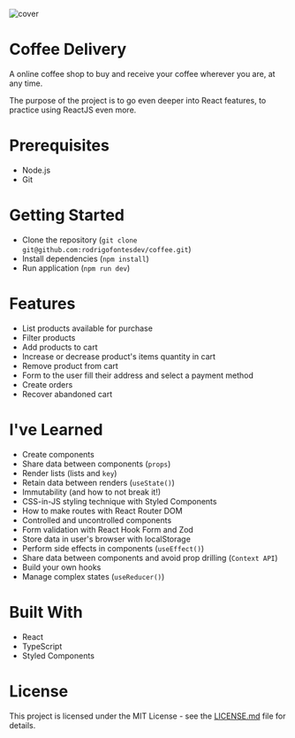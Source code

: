 ![cover](https://github.com/rodrigofontesdev/coffee/assets/17281370/9da4e118-bb43-4017-b966-29c560c1e3b5)

# Coffee Delivery

A online coffee shop to buy and receive your coffee wherever you are, at any time.

The purpose of the project is to go even deeper into React features, to practice using ReactJS even more.

# Prerequisites

- Node.js
- Git

# Getting Started

- Clone the repository (`git clone git@github.com:rodrigofontesdev/coffee.git`)
- Install dependencies (`npm install`)
- Run application (`npm run dev`)

# Features

- List products available for purchase
- Filter products
- Add products to cart
- Increase or decrease product's items quantity in cart
- Remove product from cart
- Form to the user fill their address and select a payment method
- Create orders
- Recover abandoned cart

# I've Learned

- Create components
- Share data between components (`props`)
- Render lists (lists and `key`)
- Retain data between renders (`useState()`)
- Immutability (and how to not break it!)
- CSS-in-JS styling technique with Styled Components
- How to make routes with React Router DOM
- Controlled and uncontrolled components
- Form validation with React Hook Form and Zod
- Store data in user's browser with localStorage
- Perform side effects in components (`useEffect()`)
- Share data between components and avoid prop drilling (`Context API`)
- Build your own hooks
- Manage complex states (`useReducer()`)

# Built With

- React
- TypeScript
- Styled Components

# License

This project is licensed under the MIT License - see the [LICENSE.md](LICENSE) file for details.

